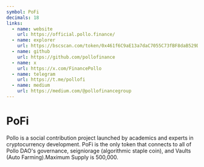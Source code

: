 ```yaml
---
symbol: PoFi
decimals: 18
links:
  - name: website
    url: https://official.pollo.finance/
  - name: explorer
    url: https://bscscan.com/token/0x461f6C9aE13a7daC7055C73fBF8daB529D667041
  - name: github
    url: https://github.com/pollofinance
  - name: x
    url: https://x.com/FinancePollo
  - name: telegram
    url: https://t.me/pollofi
  - name: medium
    url: https://medium.com/@pollofinancegroup
---
```


# PoFi

Pollo is a social contribution project launched by academics and experts in cryptocurrency development. PoFi is the only token that connects to all of Pollo DAO's governance, seigniorage (algorithmic staple coin), and Vaults (Auto Farming).Maximum Supply is 500,000.
